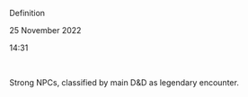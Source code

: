 Definition

25 November 2022

14:31

 

Strong NPCs, classified by main D&D as legendary encounter.
